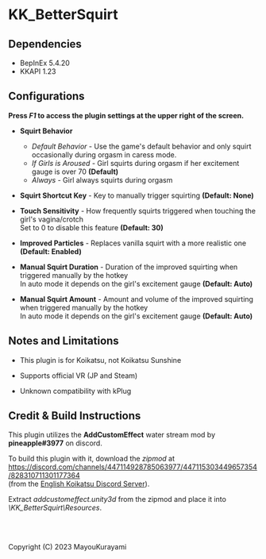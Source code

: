 # KK_BetterSquirt

## Dependencies
- BepInEx 5.4.20
- KKAPI 1.23

## Configurations  

**Press *F1* to access the plugin settings at the upper right of the screen.**

- **Squirt Behavior**
  - *Default Behavior* - Use the game's default behavior and only squirt occasionally during orgasm in caress mode.
  - *If Girls is Aroused* - Girl squirts during orgasm if her excitement gauge is over 70 **(Default)**
  - *Always* - Girl always squirts during orgasm


- **Squirt Shortcut Key** - Key to manually trigger squirting **(Default: None)**  

- **Touch Sensitivity** - How frequently squirts triggered when touching the girl's vagina/crotch  
  Set to 0 to disable this feature **(Default: 30)**

- **Improved Particles** - Replaces vanilla squirt with a more realistic one **(Default: Enabled)**

- **Manual Squirt Duration** - Duration of the improved squirting when triggered manually by the hotkey  
  In auto mode it depends on the girl's excitement gauge **(Default: Auto)**  

- **Manual Squirt Amount** - Amount and volume of the improved squirting when triggered manually by the hotkey  
  In auto mode it depends on the girl's excitement gauge **(Default: Auto)**



## Notes and Limitations
- This plugin is for Koikatsu, not Koikatsu Sunshine

- Supports official VR (JP and Steam)

- Unknown compatibility with kPlug  


## Credit & Build Instructions
This plugin utilizes the **AddCustomEffect** water stream mod by **pineapple#3977** on discord.  

To build this plugin with it, download the *zipmod* at https://discord.com/channels/447114928785063977/447115303449657354/828310711301177364  
(from the [English Koikatsu Discord Server](https://universalhentai.com/)).  

Extract *addcustomeffect.unity3d* from the zipmod and place it into *\KK_BetterSquirt\Resources*.

<br>
<br>

Copyright (C) 2023  MayouKurayami
